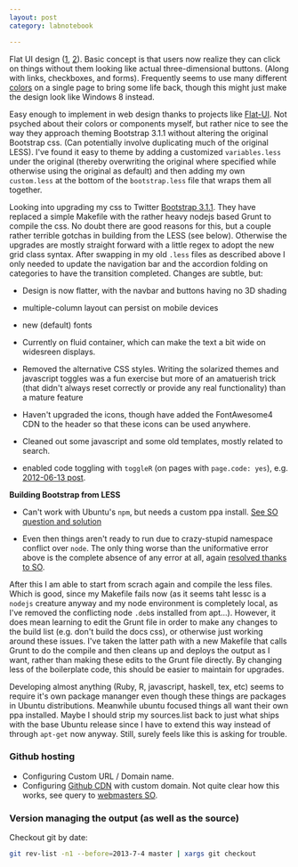 ```yaml
---
layout: post
category: labnotebook

---
```






Flat UI design ([1](http://www.sitepoint.com/getting-started-flat-ui-design/), [2](http://en.wikipedia.org/wiki/Flat_UI_Design)). Basic concept is that users now realize they can click on things without them looking like actual three-dimensional buttons. (Along with links, checkboxes, and forms). Frequently seems to use many different [colors](http://flatuicolors.com) on a single page to bring some life back, though this might just make the design look like Windows 8 instead.

Easy enough to implement in web design thanks to projects like [Flat-UI](http://designmodo.github.io/Flat-UI/). Not psyched about their colors or components myself, but rather nice to see the way they approach theming Bootstrap 3.1.1 without altering the original Bootstrap css. (Can potentially involve duplicating much of the original LESS).  I've found it easy to theme by adding a customized `variables.less` under the original (thereby overwriting the original where specified while otherwise using the original as default) and then adding my own `custom.less` at the bottom of the `bootstrap.less` file that wraps them all together.


Looking into upgrading my css to Twitter [Bootstrap 3.1.1](http://getbootstrap.com). They have replaced a simple Makefile with the rather heavy nodejs based Grunt to compile the css. No doubt there are good reasons for this, but a couple rather terrible gotchas in building from the LESS (see below).  Otherwise the upgrades are mostly straight forward with a little regex to adopt the new grid class syntax.  After swapping in my old `.less` files as described above I only needed to update the navigation bar and the accordion folding on categories to have the transition completed.  Changes are subtle, but:

- Design is now flatter, with the navbar and buttons having no 3D shading
- multiple-column layout can persist on mobile devices
- new (default) fonts
- Currently on fluid container, which can make the text a bit wide on widesreen displays.

- Removed the alternative CSS styles. Writing the solarized themes and javascript toggles was a fun exercise but more of an amatuerish trick (that didn't always reset correctly or provide any real functionality) than a mature feature
- Haven't upgraded the icons, though have added the FontAwesome4 CDN to the header so that these icons can be used anywhere.
- Cleaned out some javascript and some old templates, mostly related to search.
- enabled code toggling with `toggleR` (on pages with `page.code: yes`), e.g. [2012-06-13 post](http://www.carlboettiger.info/2012/06/13/Sethi-policy-functions.html).

**Building Bootstrap from LESS**

- Can't work with Ubuntu's `npm`, but needs a custom ppa install. [See SO question and solution](http://stackoverflow.com/questions/23251351/fail-to-install-twitter-bootstrap-node-js-dependencies-on-ubuntu)

- Even then things aren't ready to run due to crazy-stupid namespace conflict over `node`.  The only thing worse than the uniformative error above is the complete absence of any error at all, again [resolved thanks to SO](http://stackoverflow.com/questions/20937313/grunt-command-doesnt-do-anything).

After this I am able to start from scrach again and compile the less files.  Which is good, since my Makefile fails now (as it seems taht lessc is a `nodejs` creature anyway and my node environment is completely local, as I've removed the conflicting node `.deb`s installed from apt...).  However, it does mean learning to edit the Grunt file in order to make any changes to the build list (e.g. don't build the docs css), or otherwise just working around these issues.  I've taken the latter path with a new Makefile that calls Grunt to do the compile and then cleans up and deploys the output as I want, rather than making these edits to the Grunt file directly. By changing less of the boilerplate code, this should be easier to maintain for upgrades.

Developing almost anything (Ruby, R, javascript, haskell, tex, etc) seems to require it's own package mananger even though these things are packages in Ubuntu distributions.  Meanwhile ubuntu focused things all want their own ppa installed.  Maybe I should strip my sources.list back to just what ships with the base Ubuntu release since I have to extend this way instead of through `apt-get` now anyway.  Still, surely feels like this is asking for trouble.




### Github hosting

- Configuring Custom URL / Domain name.
- Configuring [Github CDN](https://github.com/blog/1715-faster-more-awesome-github-pages) with custom domain.  Not quite clear how this works, see query to [webmasters SO](http://webmasters.stackexchange.com/questions/56826/do-i-set-a-dns-a-record-for-the-new-github-pages-to-use-their-cdn/56862#56862).


### Version managing the output (as well as the source)


Checkout git by date:

```bash
git rev-list -n1 --before=2013-7-4 master | xargs git checkout
```

